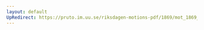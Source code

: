 ```yaml
---
layout: default
UpRedirect: https://pruto.im.uu.se/riksdagen-motions-pdf/1869/mot_1869__ak__115/mot_1869__ak__115-001.pdf
---
```

